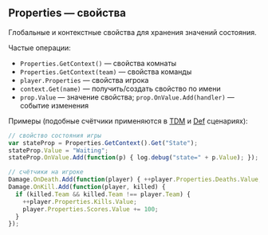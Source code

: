 ## Properties — свойства

Глобальные и контекстные свойства для хранения значений состояния.

Частые операции:
- `Properties.GetContext()` — свойства комнаты
- `Properties.GetContext(team)` — свойства команды
- `player.Properties` — свойства игрока
- `context.Get(name)` — получить/создать свойство по имени
- `prop.Value` — значение свойства; `prop.OnValue.Add(handler)` — событие изменения

Примеры (подобные счётчики применяются в [TDM](https://github.com/kkohno/PixelCombats.GameModes.TDM) и [Def](https://github.com/kkohno/PixelCombats.GameModes.TDM) сценариях):
```javascript
// свойство состояния игры
var stateProp = Properties.GetContext().Get("State");
stateProp.Value = "Waiting";
stateProp.OnValue.Add(function(p) { log.debug("state=" + p.Value); });

// счётчики на игроке
Damage.OnDeath.Add(function(player) { ++player.Properties.Deaths.Value; });
Damage.OnKill.Add(function(player, killed) {
  if (killed.Team && killed.Team !== player.Team) {
    ++player.Properties.Kills.Value;
    player.Properties.Scores.Value += 100;
  }
});
```

